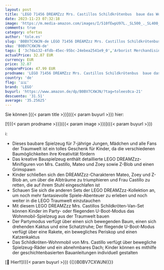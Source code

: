 ```yaml
---
layout: post
title: 'LEGO 71456 DREAMZzz Mrs. Castillos Schildkrötenbus  baue das Wohnmobil-Spielzeug aus der TV-Show auf 2 Arten  mit Mateo  Zoey und Z-Blob als Figuren  Spielzeug für Kinder  Mädchen  Jungen ab 7 Jahren'
date: 2023-11-23 07:32:18
image: 'https://m.media-amazon.com/images/I/510fEwpU97L._SL500_._SL400_.jpg'
comments: true
category: ofertas
author: 'tole.es'
slug: 'B0BV7CXWJN-de LEGO 71456 DREAMZzz Mrs. Castillos Schildkrötenbus baue...'
sku: 'B0BV7CXWJN-de'
tags: [ '3c7da132-4fdb-45ec-95bc-24ebea2541e9_0','Arborist Merchandising Root','Bauspielzeug & Konstruktionsspielzeug','Bauspielzeugsets','Custom Stores','LEGO','Self Service','Spielzeug','lego','🇩🇪', ]
actualPrice: 32.87 EUR
currency: EUR
price: 32.87
comparePrice: 47.99 EUR
prodname: 'LEGO 71456 DREAMZzz Mrs. Castillos Schildkrötenbus  baue das Wohnmobil-Spielzeug aus der TV-Show auf 2 Arten  mit Mateo  Zoey und Z-Blob als Figuren  Spielzeug für Kinder  Mädchen  Jungen ab 7 Jahren'
country: 'de'
flag: '🇩🇪'
brand: 'LEGO'
buyurl: 'https://www.amazon.de/dp/B0BV7CXWJN/?tag=tolees0ca-21'
descuento: '31.51'
average: '35.25625'
---
```


Sie können [{{< param title >}}]({{< param buyurl >}}) hier:

[![{{< param prodname >}}]({{< param image >}})]({{< param buyurl >}})

ℹ️:

- Dieses baubare Spielzeug für 7-jährige Jungen, Mädchen und alle Fans der Traumwelt ist ein tolles Geschenk für Kinder, da die verschiedenen Baumöglichkeiten ihre Kreativität fördern
- Das kreative Bauspielzeug enthält detaillierte LEGO DREAMZzz-Minifiguren von Mrs. Castillo, Mateo und Zoey sowie Z-Blob und einen Grimspawn
- Kinder schließen sich den DREAMZzz-Charakteren Mateo, Zoey und Z-Blob an, um über die Albträume zu triumphieren und Frau Castillo zu retten, die auf ihrem Stuhl eingeschlafen ist
- Schauen Sie sich die anderen Sets der LEGO DREAMZzz-Kollektion an, um noch mehr fantasievolle Spiele-Abenteuer zu erleben und noch weiter in die LEGO Traumwelt einzutauchen
- Mit diesem LEGO DREAMZzz Mrs. Castillos Schildkröten-Van-Set können Kinder im Party- oder fliegenden U-Boot-Modus das Wohnmobil-Spielzeug aus der Traumwelt bauen
- Der Partymodus verfügt über einen sich bewegenden Baum, einen sich drehenden Kaktus und eine Schatztruhe; Der fliegende U-Boot-Modus verfügt über eine Rakete, ein bewegliches Periskop und einen Katzenkaktus
- Das Schildkröten-Wohnmobil von Mrs. Castillo verfügt über bewegliche Spielzeug-Räder und ein abnehmbares Dach; Kinder können es mithilfe der geschichtenbasierten Bauanleitungen individuell gestalten

[🛒 Hier!!]({{< param buyurl >}})
{{<world>}}B0BV7CXWJN{{</world>}}
